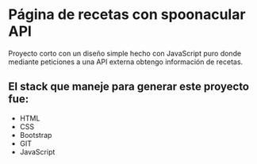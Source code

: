 # Página de recetas con spoonacular API

Proyecto corto con un diseño simple hecho con JavaScript puro donde mediante peticiones a una API externa obtengo información de recetas.

## El stack que maneje para generar este proyecto fue:

-   HTML
-   CSS
-   Bootstrap
-   GIT
-   JavaScript
